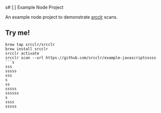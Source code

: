 s# [:] Example Node Project

An example node project to demonstrate [srcclr](https://www.srcclr.com) scans.

## Try me!

```
brew tap srcclr/srcclr
brew install srcclr
srcclr activate
srcclr scan --url https://github.com/srcclr/example-javascriptsssss
```s
sss
sssss
sss
s
ss
sssss
ssssss
s
ssss
sssss
